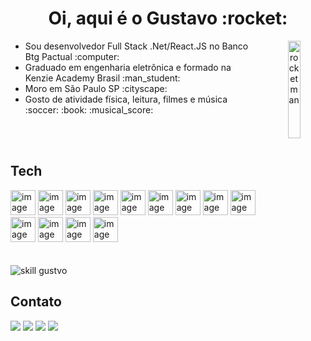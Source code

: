 <div align="center">
    <div align="left">
        <h1 align="center">Oi, aqui é o Gustavo :rocket: </h1>
    </div>
    <img align="right" src="https://gustavo-messias.vercel.app/static/media/astro2.a7a85399.png" alt="rocketman"
        width-max="150px" padding="10px" width="20%">
</div>


<div align="left">
    <ul>
        <li> Sou desenvolvedor Full Stack .Net/React.JS no Banco Btg Pactual :computer: </li>
        <li> Graduado em engenharia eletrônica e formado na Kenzie Academy Brasil :man_student: </li>
        <li> Moro em São Paulo SP :cityscape: </li>
        <li> Gosto de atividade física, leitura, filmes e música :soccer: :book: :musical_score: </li>
    </ul>

</div>

</br>
</br>


## Tech

<div>
    <div>
        <img src="https://cdn.jsdelivr.net/gh/devicons/devicon/icons/react/react-original.svg" width="40" height="40"
            alt="image tech">
        <img src="https://cdn.jsdelivr.net/gh/devicons/devicon/icons/javascript/javascript-original.svg" width="40"
            height="40" alt="image tech">
        <img src="https://cdn.jsdelivr.net/gh/devicons/devicon/icons/typescript/typescript-original.svg" width="40"
            height="40" alt="image tech">
        <img src="https://cdn.jsdelivr.net/gh/devicons/devicon/icons/html5/html5-original.svg" width="40" height="40"
            alt="image tech">
        <img src="https://cdn.jsdelivr.net/gh/devicons/devicon/icons/css3/css3-original.svg" width="40" height="40"
            alt="image tech">
	<img src="https://cdn.jsdelivr.net/gh/devicons/devicon/icons/dot-net/dot-net-original.svg" width="40"
            height="40" alt="image tech">
        <img src="https://cdn.jsdelivr.net/gh/devicons/devicon/icons/csharp/csharp-original.svg" width="40" height="40"
            alt="image tech">
        <img src="https://cdn.jsdelivr.net/gh/devicons/devicon/icons/nodejs/nodejs-original.svg" width="40" height="40"
            alt="image tech">
        <img src="https://cdn.jsdelivr.net/gh/devicons/devicon/icons/python/python-original.svg" width="40" height="40"
            alt="image tech">
        <img src="https://cdn.jsdelivr.net/gh/devicons/devicon/icons/docker/docker-plain-wordmark.svg" width="40"
            height="40" alt="image tech">
        <img src="https://cdn.jsdelivr.net/gh/devicons/devicon/icons/mysql/mysql-plain-wordmark.svg" width="40"
            height="40" alt="image tech">
        <img src="https://cdn.jsdelivr.net/gh/devicons/devicon/icons/postgresql/postgresql-plain-wordmark.svg"
            width="40" height="40" alt="image tech">
        <img src="https://cdn.jsdelivr.net/gh/devicons/devicon/icons/redis/redis-original.svg" width="40" height="40"
            alt="image tech">
    </div>
    </br>
    </br>
    <div>
        <img src="https://github-readme-stats.vercel.app/api/top-langs?username=gustavom96&show_icons=true&locale=pt-br&layout=compact&theme=dark"
            alt="skill gustvo" />
    </div>

</div>


## Contato
<div>
    <a href="mailto:gustavo.hmessias96@gmail.com"><img
            src="https://img.shields.io/badge/Email-D14836?style=for-the-badge&logo=gmail&logoColor=white"></a>
    <a href="https://gustavo-messias.vercel.app" target="_blank"><img
            src="https://img.shields.io/badge/Portfolio-000000?style=for-the-badge&logo=vercel&logoColor=white"
            target="_blank"></a>
    <a href="https://drive.google.com/file/d/1RE5qfxSrBpv7IdrY5PGb3rCWREEV1FIv/view?usp=sharing"><img
            src="https://img.shields.io/badge/curriculo-002333?style=for-the-badge&logo=gitbook&logoColor=white"></a>
    <a href="https://www.linkedin.com/in/gustavo-messias" target="_blank"><img
            src="https://img.shields.io/badge/-LinkedIn-%230077B5?style=for-the-badge&logo=linkedin&logoColor=white"
            target="_blank"></a>
</div>
